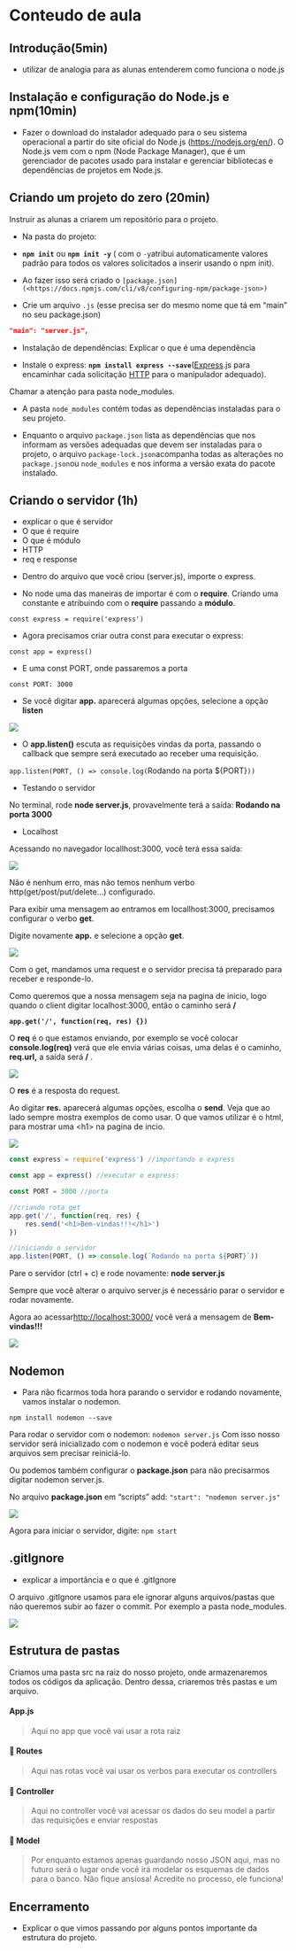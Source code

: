 # Conteudo de aula

## Introdução(5min)
- utilizar de analogia para as alunas entenderem como funciona o node.js

## Instalação e configuração do Node.js e npm(10min)

- Fazer o download do instalador adequado para o seu sistema operacional a partir do site oficial do Node.js (https://nodejs.org/en/). O Node.js vem com o npm (Node Package Manager), que é um gerenciador de pacotes usado para instalar e gerenciar bibliotecas e dependências de projetos em Node.js.

## Criando um projeto do zero (20min)

Instruir as alunas a criarem um repositório para o projeto.

- Na pasta do projeto:

* **`npm init`** ou **`npm init -y`** ( com o `-y`atribui automaticamente valores padrão para todos os valores solicitados a inserir usando o npm init).
* Ao fazer isso será criado o `[package.json](<https://docs.npmjs.com/cli/v8/configuring-npm/package-json>)`

* Crie um arquivo `.js` (esse precisa ser do mesmo nome que tá em “main” no seu package.json)

```json
"main": "server.js",
```

- Instalação de dependências:
Explicar o que é uma dependência


* Instale o express: **`npm install express --save`**([Express](https://expressjs.com/pt-br/).js para encaminhar cada solicitação [HTTP](https://github.com/reprograma/ON15-TET-S8-API-I/blob/main/material/API%20GET.pdf) para o manipulador adequado).

Chamar a atenção para  pasta node\_modules.

* A pasta `node_modules` contém todas as dependências instaladas para o seu projeto.

* Enquanto o arquivo `package.json` lista as dependências que nos informam as versões adequadas que devem ser instaladas para o projeto, o arquivo `package-lock.json`acompanha todas as alterações no `package.json`ou `node_modules` e nos informa a versão exata do pacote instalado.



## Criando o servidor (1h)
- explicar o que é servidor
- O que é require
- O que é módulo
- HTTP
- req e response


* Dentro do arquivo que você criou (server.js), importe o express.

* No node uma das maneiras de importar é com o **require**. Criando uma constante e atribuindo com o **require** passando a **módulo**.

`const express = require('express')`

* Agora precisamos criar outra const para executar o express:

`const app = express()`

* E uma const PORT, onde passaremos a porta

`const PORT: 3000`

* Se você digitar **app.** aparecerá algumas opções, selecione a opção **listen**

![](<../../.gitbook/assets/image (23).png>)

* O **app.listen()** escuta as requisições vindas da porta, passando o callback que sempre será executado ao receber uma requisição.

`app.listen(PORT, () => console.log(`Rodando na porta ${PORT}`))`

* Testando o servidor

No terminal, rode **node server.js**, provavelmente terá a saída: **Rodando na porta 3000**

* Localhost

Acessando no navegador locallhost:3000, você terá essa saída:

![](<../../.gitbook/assets/image (27).png>)

Não é nenhum erro, mas não temos nenhum verbo http(get/post/put/delete…) configurado.

Para exibir uma mensagem ao entramos em locallhost:3000, precisamos configurar o verbo **get**.

Digite novamente **app.** e selecione a opção **get**.

![](<../../.gitbook/assets/image (35).png>)

Com o get, mandamos uma request e o servidor precisa tá preparado para receber e responde-lo.

Como queremos que a nossa mensagem seja na pagina de inicio, logo quando o client digitar localhost:3000, então o caminho será **/**

**`app.get('/', function(req, res) {})`**

O **req** é o que estamos enviando, por exemplo se você colocar **console.log(req)** verá que ele envia várias coisas, uma delas é o caminho, **req.url,** a saída será **/** .

![](<../../.gitbook/assets/image (31).png>)

O **res** é a resposta do request.

Ao digitar **res.** aparecerá algumas opções, escolha o **send**. Veja que ao lado sempre mostra exemplos de como usar. O que vamos utilizar é o html, para mostrar uma \<h1> na pagina de incio.

![](https://www.notion.so/signed/https%3A%2F%2Fs3-us-west-2.amazonaws.com%2Fsecure.notion-static.com%2F76c7d47c-b4c4-40e9-b37e-c5e292341e42%2FUntitled.png?table=block\&id=a5ee125a-389f-4510-80e8-03db9a4e0e3b\&spaceId=3ee2fe05-6cb1-406d-bfee-46b0715b4f97\&name=Untitled.png\&userId=cd2abc8c-972b-4e68-8256-2c95afcacb09\&cache=v2)



```jsx
const express = require('express') //importando o express

const app = express() //executar o express:

const PORT = 3000 //porta

//criando rota get
app.get('/', function(req, res) {
    res.send('<h1>Bem-vindas!!!</h1>')
})

//iniciando o servidor
app.listen(PORT, () => console.log(`Rodando na porta ${PORT}`)) 
```

Pare o servidor (ctrl + c) e rode novamente: **node server.js**

Sempre que você alterar o arquivo server.js é necessário parar o servidor e rodar novamente.

Agora ao acessar[http://localhost:3000/](http://localhost:3000/) você verá a mensagem de **Bem-vindas!!!**

![](<../../.gitbook/assets/image (16).png>)

## Nodemon

* Para não ficarmos toda hora parando o servidor e rodando novamente, vamos instalar o nodemon.

`npm install nodemon --save`

Para rodar o servidor com o nodemon: `nodemon server.js` Com isso nosso servidor será inicializado com o nodemon e você poderá editar seus arquivos sem precisar reiniciá-lo.

Ou podemos também configurar o **package.json** para não precisarmos digitar nodemon server.js.

No arquivo **package.json** em “scripts” add: `"start": "nodemon server.js"`

![](<../../.gitbook/assets/image (3).png>)

Agora para iniciar o servidor, digite: `npm start`

## .gitIgnore
- explicar a importância e o que é .gitIgnore

O arquivo .gitIgnore usamos para ele ignorar alguns arquivos/pastas que não queremos subir ao fazer o commit. Por exemplo a pasta node\_modules.

![](<../../.gitbook/assets/image (4) (1).png>)

## Estrutura de pastas

Criamos uma pasta src na raiz do nosso projeto, onde armazenaremos todos os códigos da aplicação. Dentro dessa, criaremos três pastas e um arquivo.

#### App.js

> Aqui no app que você vai usar a rota raiz

#### 📂 Routes

> Aqui nas rotas você vai usar os verbos para executar os controllers

#### 📂 Controller

> Aqui no controller você vai acessar os dados do seu model a partir das requisições e enviar respostas

#### 📂 Model

> Por enquanto estamos apenas guardando nosso JSON aqui, mas no futuro será o lugar onde você irá modelar os esquemas de dados para o banco. Não fique ansiosa! Acredite no processo, ele funciona!

## Encerramento

- Explicar o que vimos passando por alguns pontos importante da estrutura do projeto.